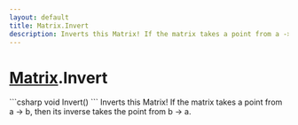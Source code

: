 ```yaml
---
layout: default
title: Matrix.Invert
description: Inverts this Matrix! If the matrix takes a point from a -> b, then its inverse takes the point from b -> a.
---
```

# [Matrix]({{site.url}}/Pages/StereoKit/Matrix.html).Invert

<div class='signature' markdown='1'>
```csharp
void Invert()
```
Inverts this Matrix! If the matrix takes a point from a
-> b, then its inverse takes the point from b -> a.
</div>




